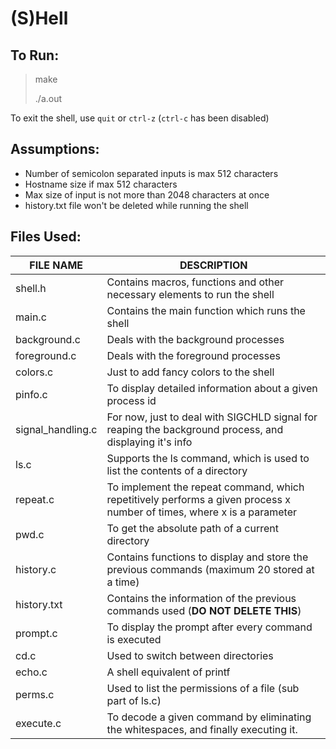 # (S)Hell

## To Run:

> make
>
> ./a.out

To exit the shell, use `quit` or `ctrl-z` (`ctrl-c` has been disabled)
## Assumptions:

- Number of semicolon separated inputs is max 512 characters
- Hostname size if max 512 characters
- Max size of input is not more than 2048 characters at once
- history.txt file won't be deleted while running the shell

## Files Used:

| FILE NAME         | DESCRIPTION                                                  |
| ----------------- | ------------------------------------------------------------ |
| shell.h           | Contains macros, functions and other necessary elements to run the shell |
| main.c            | Contains the main function which runs the shell              |
| background.c      | Deals with the background processes                          |
| foreground.c      | Deals with the foreground processes                          |
| colors.c          | Just to add fancy colors to the shell                        |
| pinfo.c           | To display detailed information about a given process id     |
| signal_handling.c | For now, just to deal with SIGCHLD signal for reaping the background process, and displaying it's info |
| ls.c              | Supports the ls command, which is used to list the contents of a directory |
| repeat.c          | To implement the repeat command, which repetitively performs a given process x number of times, where x is a parameter |
| pwd.c             | To get the absolute path of a current directory              |
| history.c         | Contains functions to display and store the previous commands (maximum 20 stored at a time) |
| history.txt       | Contains the information of the previous commands used (**DO NOT DELETE THIS**) |
| prompt.c          | To display the prompt after every command is executed        |
| cd.c              | Used to switch between directories                           |
| echo.c            | A shell equivalent of printf                                 |
| perms.c           | Used to list the permissions of a file (sub part of ls.c)    |
| execute.c         | To decode a given command by eliminating the whitespaces, and finally executing it. |

